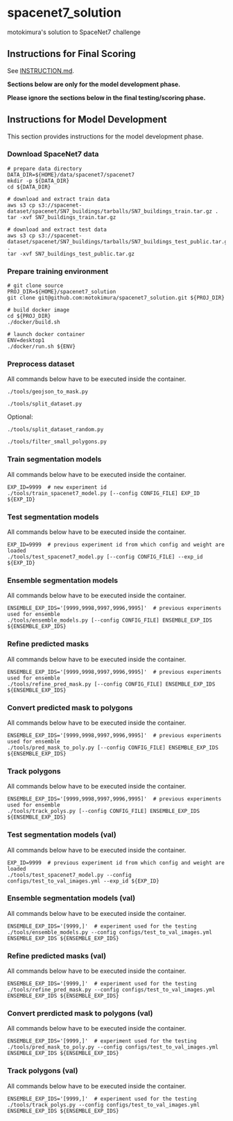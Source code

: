 # spacenet7_solution

motokimura's solution to SpaceNet7 challenge

## Instructions for Final Scoring

See [INSTRUCTION.md](INSTRUCTION.md).

**Sections below are only for the model development phase.**

**Please ignore the sections below in the final testing/scoring phase.**

## Instructions for Model Development

This section provides instructions for the model development phase.

### Download SpaceNet7 data

```
# prepare data directory
DATA_DIR=${HOME}/data/spacenet7/spacenet7
mkdir -p ${DATA_DIR}
cd ${DATA_DIR}

# download and extract train data
aws s3 cp s3://spacenet-dataset/spacenet/SN7_buildings/tarballs/SN7_buildings_train.tar.gz .
tar -xvf SN7_buildings_train.tar.gz

# download and extract test data
aws s3 cp s3://spacenet-dataset/spacenet/SN7_buildings/tarballs/SN7_buildings_test_public.tar.gz .
tar -xvf SN7_buildings_test_public.tar.gz
```

### Prepare training environment

```
# git clone source
PROJ_DIR=${HOME}/spacenet7_solution
git clone git@github.com:motokimura/spacenet7_solution.git ${PROJ_DIR}

# build docker image
cd ${PROJ_DIR}
./docker/build.sh

# launch docker container
ENV=desktop1
./docker/run.sh ${ENV}
```

### Preprocess dataset

All commands below have to be executed inside the container.

```
./tools/geojson_to_mask.py

./tools/split_dataset.py
```

Optional:

```
./tools/split_dataset_random.py

./tools/filter_small_polygons.py
```

### Train segmentation models

All commands below have to be executed inside the container.

```
EXP_ID=9999  # new experiment id
./tools/train_spacenet7_model.py [--config CONFIG_FILE] EXP_ID ${EXP_ID}
```

### Test segmentation models

All commands below have to be executed inside the container.

```
EXP_ID=9999  # previous experiment id from which config and weight are loaded
./tools/test_spacenet7_model.py [--config CONFIG_FILE] --exp_id ${EXP_ID}
```

### Ensemble segmentation models

All commands below have to be executed inside the container.

```
ENSEMBLE_EXP_IDS='[9999,9998,9997,9996,9995]'  # previous experiments used for ensemble
./tools/ensemble_models.py [--config CONFIG_FILE] ENSEMBLE_EXP_IDS ${ENSEMBLE_EXP_IDS}
```

### Refine predicted masks

All commands below have to be executed inside the container.

```
ENSEMBLE_EXP_IDS='[9999,9998,9997,9996,9995]'  # previous experiments used for ensemble
./tools/refine_pred_mask.py [--config CONFIG_FILE] ENSEMBLE_EXP_IDS ${ENSEMBLE_EXP_IDS}
```

### Convert predicted mask to polygons

All commands below have to be executed inside the container.

```
ENSEMBLE_EXP_IDS='[9999,9998,9997,9996,9995]'  # previous experiments used for ensemble
./tools/pred_mask_to_poly.py [--config CONFIG_FILE] ENSEMBLE_EXP_IDS ${ENSEMBLE_EXP_IDS}
```

### Track polygons

All commands below have to be executed inside the container.

```
ENSEMBLE_EXP_IDS='[9999,9998,9997,9996,9995]'  # previous experiments used for ensemble
./tools/track_polys.py [--config CONFIG_FILE] ENSEMBLE_EXP_IDS ${ENSEMBLE_EXP_IDS}
```

### Test segmentation models (val)

All commands below have to be executed inside the container.

```
EXP_ID=9999  # previous experiment id from which config and weight are loaded
./tools/test_spacenet7_model.py --config configs/test_to_val_images.yml --exp_id ${EXP_ID}
```

### Ensemble segmentation models (val)

All commands below have to be executed inside the container.

```
ENSEMBLE_EXP_IDS='[9999,]'  # experiment used for the testing
./tools/ensemble_models.py --config configs/test_to_val_images.yml ENSEMBLE_EXP_IDS ${ENSEMBLE_EXP_IDS}
```

### Refine predicted masks (val)

All commands below have to be executed inside the container.

```
ENSEMBLE_EXP_IDS='[9999,]'  # experiment used for the testing
./tools/refine_pred_mask.py --config configs/test_to_val_images.yml ENSEMBLE_EXP_IDS ${ENSEMBLE_EXP_IDS}
```

### Convert prerdicted mask to polygons (val)

All commands below have to be executed inside the container.

```
ENSEMBLE_EXP_IDS='[9999,]'  # experiment used for the testing
./tools/pred_mask_to_poly.py --config configs/test_to_val_images.yml ENSEMBLE_EXP_IDS ${ENSEMBLE_EXP_IDS}
```

### Track polygons (val)

All commands below have to be executed inside the container.

```
ENSEMBLE_EXP_IDS='[9999,]'  # experiment used for the testing
./tools/track_polys.py --config configs/test_to_val_images.yml ENSEMBLE_EXP_IDS ${ENSEMBLE_EXP_IDS}
```
